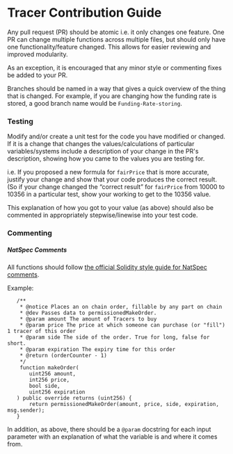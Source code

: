 # Tracer Contribution Guide

Any pull request (PR) should be atomic i.e. it only changes one feature. One PR can change multiple functions across multiple files, but should only have one functionality/feature changed. This allows for easier reviewing and improved modularity.

As an exception, it is encouraged that any minor style or commenting fixes be added to your PR.

Branches should be named in a way that gives a quick overview of the thing that is changed. For example, if you are changing how the funding rate is stored, a good branch name would be `Funding-Rate-storing`.

### Testing

Modify and/or create a unit test for the code you have modified or changed. If it is a change that changes the values/calculations of particular variables/systems include a description of your change in the PR's description, showing how you came to the values you are testing for.

i.e. If you proposed a new formula for `fairPrice` that is more accurate, justify your change and show that your code produces the correct result. (So if your change changed the “correct result” for `fairPrice` from 10000 to 10356 in a particular test, show your working to get to the 10356 value. 

This explanation of how you got to your value (as above) should also be commented in appropriately stepwise/linewise into your test code. 

### Commenting
##### NatSpec Comments
All functions should follow [the official Solidity style guide for NatSpec comments](https://docs.soliditylang.org/en/latest/style-guide.html#natspec).

Example:
```
   /**
    * @notice Places an on chain order, fillable by any part on chain
    * @dev Passes data to permissionedMakeOrder.
    * @param amount The amount of Tracers to buy
    * @param price The price at which someone can purchase (or "fill") 1 tracer of this order
    * @param side The side of the order. True for long, false for short.
    * @param expiration The expiry time for this order
    * @return (orderCounter - 1)
    */
    function makeOrder(
       uint256 amount,
       int256 price,
       bool side,
       uint256 expiration
   ) public override returns (uint256) {
       return permissionedMakeOrder(amount, price, side, expiration, msg.sender);
   }
```

In addition, as above, there should be a `@param` docstring for each input parameter with an explanation of what the variable is and where it comes from.
